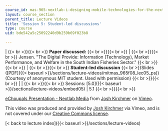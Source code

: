 ```yaml
---
course_id: mas-965-nextlab-i-designing-mobile-technologies-for-the-next-billion-users-fall-2008
layout: course_section
parent_title: Lecture Videos
title: 'Session 5: Student-led discussions'
type: course
uid: bde542a5c25092240d9b259b69f023b8

---
```


|  {{< br >}}{{< br >}} **Paper discussed:** {{< br >}}{{< br >}}  |  {{< br >}}{{< br >}} Jensen. "The Digital Provide: Information (Technology), Market Performance, and Welfare in the South Indian Fisheries Sector." {{< br >}}{{< br >}}  |  {{< br >}}{{< br >}} **Student-led discussion**  {{< br >}}Slides ([PDF]({{< baseurl >}}/sections/lecture-videos/mitmas_965f08_lec05_ps)) (Courtesy of anonymous MIT student. Used with permission) {{< br >}}{{< br >}}  |
|  {{< br >}}{{< br >}} Sessions: [5.0]({{< baseurl >}}/sections/lecture-videos/embed05) &#124; 5.1 {{< br >}}{{< br >}}  

[eChoupals Presentation - Nextlab Media](https://vimeo.com/2325634) from [Josh Kirchmer](https://vimeo.com/user721639) on [Vimeo](https://vimeo.com).

This video was produced and provided by [Josh Kirchmer](http://vimeo.com/user721639) via Vimeo, and is not covered under our [Creative Commons license](/terms/#cc).

[< back to lecture index]({{< baseurl >}}/sections/lecture-videos)